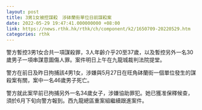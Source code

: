 ```yaml
---
layout: post
title: 3男1女被控謀殺　涉砵蘭街單位日前謀殺案
date: 2022-05-29 19:47:41.000000000 +08:00
link: https://news.rthk.hk/rthk/ch/component/k2/1650709-20220529.htm
categories: rthk
---
```


警方暫控3男1女合共一項謀殺罪，3人年齡介乎20至37歲，以及暫控另外一名30歲男子一項串謀意圖傷人罪。案件明日上午在九龍城裁判法院提堂。

警方在前日及昨日拘捕該4男1女，涉嫌與5月27日在旺角砵蘭街一個單位發生的謀殺案有關，案中一名46歲男子死亡。

警方就此案早前已拘捕另外一名34歲女子，涉嫌協助罪犯。她已獲准保釋候查，須於6月下旬向警方報到。西九龍總區重案組繼續跟進案件。
